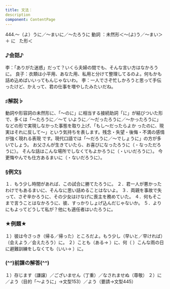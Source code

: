 ```yaml
---
title: 文法：
description
component: ContentPage
---
```



444.～（よ）うに／～まいに／～たろうに
動詞 ：未然形＜～(よ)う／～まい＞ ＋ に
  た形＜  
### ♪会話♪
李：「ありがた迷惑」だって？いくら夫婦の間でも、そんな言い方はなかろうに。
良子：衣類は小平用、あなた用、私用と分けて整理してるのよ。何もかも詰め込めばいいってもんじゃないわ。
李：一人でさぞ忙しかろうと思って手伝ったけど、かえって、君の仕事を増やしたみたいだね。
### ♯解説♭
動詞や形容詞の未然形に、「～のに」に相当する接続助詞「に」が結びついた形で、多くは「～たろうに／～て
いように／～だったろうに／～かったろうに」などの形で実現しなかった事態を取り上げ、「もし～だったらよか ったのに、現実はそれに反して～」という気持ちを表します。残念・失望・後悔・不満の感情が強く現れる表現 です。現代口語では「～だろうに／～でしょうに」の方が多いでしょう。
お父さんが生きていたら、お喜びになったろうに（・なっただろうに）。
そんな話はこんな場所でしなくてもよかろうに（・いいだろうに）。
今更悔やんでも仕方あるまいに（・ないだろうに）。
### §例文§
１．もう少し時間があれば、この試合に勝てたろうに。
２．君一人が悪かったわけでもあるまいに、そんなに思い詰めることはないよ。
３．両親を事故で失って、さぞ辛かろうに、その少女はけなげに喪主を務めていた。
４．何もそこまで言うことはなかろうに、彼、すっかりしょげ込んだじゃないか。
５．よりにもよってどうして私が？他にも適任者はいたろうに。
### ★例題★
１）彼は今さっき（帰る／帰った）ところだよ。もう少し（早いと／早ければ）（会えよう／会えたろう）に。
２）ことも（ある→ ）に、何（ ）こんな雨の日に避難訓練をしなくても（いい→ ）に。
### (^^)前課の解答(^^)
１）存じます（謙譲）／ございません（丁重）／なされませぬ（尊敬）
２）に／よう（目的「～ように」→文型153）／よう（要請→文型445）
